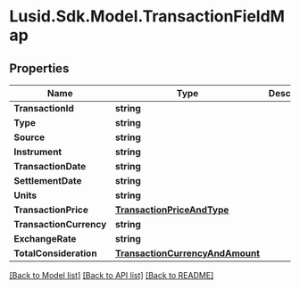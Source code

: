 # Lusid.Sdk.Model.TransactionFieldMap

## Properties

Name | Type | Description | Notes
------------ | ------------- | ------------- | -------------
**TransactionId** | **string** |  | 
**Type** | **string** |  | 
**Source** | **string** |  | 
**Instrument** | **string** |  | 
**TransactionDate** | **string** |  | 
**SettlementDate** | **string** |  | 
**Units** | **string** |  | 
**TransactionPrice** | [**TransactionPriceAndType**](TransactionPriceAndType.md) |  | 
**TransactionCurrency** | **string** |  | 
**ExchangeRate** | **string** |  | [optional] 
**TotalConsideration** | [**TransactionCurrencyAndAmount**](TransactionCurrencyAndAmount.md) |  | 

[[Back to Model list]](../README.md#documentation-for-models) [[Back to API list]](../README.md#documentation-for-api-endpoints) [[Back to README]](../README.md)

